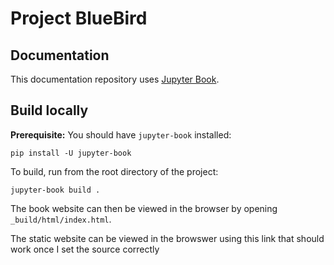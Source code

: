 # Project BlueBird
## Documentation


This documentation repository uses [Jupyter Book](https://jupyterbook.org). 

## Build locally

**Prerequisite:** You should have `jupyter-book` installed:

```
pip install -U jupyter-book
```

To build, run from the root directory of the project:
```
jupyter-book build .
```

The book website can then be viewed in the browser by opening `_build/html/index.html`.

The static website can be viewed in the browswer using this link that should work once I set the source correctly